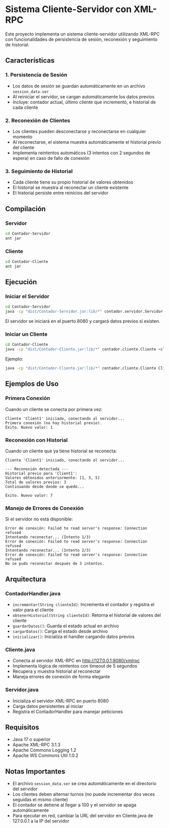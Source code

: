 # Sistema Cliente-Servidor con XML-RPC

Este proyecto implementa un sistema cliente-servidor utilizando XML-RPC con funcionalidades de persistencia de sesión, reconexión y seguimiento de historial.

## Características

### 1. Persistencia de Sesión
- Los datos de sesión se guardan automáticamente en un archivo `session_data.ser`
- Al reiniciar el servidor, se cargan automáticamente los datos previos
- Incluye: contador actual, último cliente que incrementó, e historial de cada cliente

### 2. Reconexión de Clientes
- Los clientes pueden desconectarse y reconectarse en cualquier momento
- Al reconectarse, el sistema muestra automáticamente el historial previo del cliente
- Implementa reintentos automáticos (3 intentos con 2 segundos de espera) en caso de fallo de conexión

### 3. Seguimiento de Historial
- Cada cliente tiene su propio historial de valores obtenidos
- El historial se muestra al reconectar un cliente existente
- El historial persiste entre reinicios del servidor

## Compilación

### Servidor
```bash
cd Contador-Servidor
ant jar
```

### Cliente
```bash
cd Contador-Cliente
ant jar
```

## Ejecución

### Iniciar el Servidor
```bash
cd Contador-Servidor
java -cp "dist/Contador-Servidor.jar:lib/*" contador.servidor.Servidor
```

El servidor se iniciará en el puerto 8080 y cargará datos previos si existen.

### Iniciar un Cliente
```bash
cd Contador-Cliente
java -cp "dist/Contador-Cliente.jar:lib/*" contador.cliente.Cliente <clienteId>
```

Ejemplo:
```bash
java -cp "dist/Contador-Cliente.jar:lib/*" contador.cliente.Cliente Client1
```

## Ejemplos de Uso

### Primera Conexión
Cuando un cliente se conecta por primera vez:
```
Cliente 'Client1' iniciado, conectando al servidor...
Primera conexión (no hay historial previo).
Éxito. Nuevo valor: 1
```

### Reconexión con Historial
Cuando un cliente que ya tiene historial se reconecta:
```
Cliente 'Client1' iniciado, conectando al servidor...

--- Reconexión detectada ---
Historial previo para 'Client1':
Valores obtenidos anteriormente: [1, 3, 5]
Total de valores previos: 3
Continuando desde donde se quedó...

Éxito. Nuevo valor: 7
```

### Manejo de Errores de Conexión
Si el servidor no está disponible:
```
Error de conexión: Failed to read server's response: Connection refused
Intentando reconectar... (Intento 1/3)
Error de conexión: Failed to read server's response: Connection refused
Intentando reconectar... (Intento 2/3)
Error de conexión: Failed to read server's response: Connection refused
No se pudo reconectar después de 3 intentos.
```

## Arquitectura

### ContadorHandler.java
- `incrementar(String clienteId)`: Incrementa el contador y registra el valor para el cliente
- `obtenerHistorial(String clienteId)`: Retorna el historial de valores del cliente
- `guardarDatos()`: Guarda el estado actual en archivo
- `cargarDatos()`: Carga el estado desde archivo
- `inicializar()`: Inicializa el handler cargando datos previos

### Cliente.java
- Conecta al servidor XML-RPC en http://127.0.0.1:8080/xmlrpc
- Implementa lógica de reintentos con timeout de 5 segundos
- Recupera y muestra historial al reconectar
- Maneja errores de conexión de forma elegante

### Servidor.java
- Inicializa el servidor XML-RPC en puerto 8080
- Carga datos persistentes al iniciar
- Registra el ContadorHandler para manejar peticiones

## Requisitos
- Java 17 o superior
- Apache XML-RPC 3.1.3
- Apache Commons Logging 1.2
- Apache WS Commons Util 1.0.2

## Notas Importantes
- El archivo `session_data.ser` se crea automáticamente en el directorio del servidor
- Los clientes deben alternar turnos (no puede incrementar dos veces seguidas el mismo cliente)
- El contador se detiene al llegar a 100 y el servidor se apaga automáticamente
- Para ejecutar en red, cambiar la URL del servidor en Cliente.java de 127.0.0.1 a la IP del servidor
